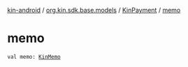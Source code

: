[kin-android](../../index.md) / [org.kin.sdk.base.models](../index.md) / [KinPayment](index.md) / [memo](./memo.md)

# memo

`val memo: `[`KinMemo`](../-kin-memo/index.md)